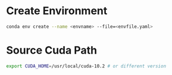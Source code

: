 # Create Environment

```bash
conda env create --name <envname> --file=<envfile.yaml>
```

# Source Cuda Path

```bash
export CUDA_HOME=/usr/local/cuda-10.2 # or different version
```
